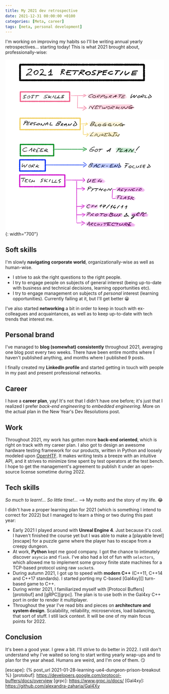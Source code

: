```yaml
---
title: My 2021 dev retrospective
date: 2021-12-31 00:00:00 +0100
categories: [Meta, career]
tags: [meta, personal development]
---
```


I'm working on improving my habits so I'll be writing annual yearly retrospectives... starting today! This is what 2021 brought about, professionally-wise:

![2021 dev retrospective](/assets/img/posts/2021_retrospective.png){: width="700"}

## Soft skills

I'm slowly **navigating corporate world**, organizationally-wise as well as human-wise.
* I strive to ask the right questions to the right people.
* I try to engage people on subjects of general interest (being up-to-date with business and technical decisions, learning opportunities etc).
* I try to engage management on subjects of *personal* interest (learning opportunities). Currently failing at it, but I'll get better :grinning:

I've also started **networking** a bit in order to keep in touch with ex-colleagues and acquaintances, as well as to keep up-to-date with tech trends that interest me.

## Personal brand

I've managed to **blog (somewhat) consistently** throughout 2021, averaging one blog post every two weeks. There have been entire months where I haven't published anything, and months where I published 9 posts.

I finally created my **LinkedIn profile** and started getting in touch with people in my past and present professional networks.

## Career

I have a **career plan**, yay! It's not that I didn't have one before; it's just that I realized I prefer *back-end engineering* to *embedded engineering*. More on the actual plan in the New Year's Dev Resolutions post.

## Work

Throughout 2021, my work has gotten more **back-end oriented**, which is right on track with my career plan. I also got to design an awesome hardware testing framework for our products, written in Python and loosely modeled upon [OpenHTF][]. It makes writing tests a breeze with an intuitive API, and it strives to minimize time spent by test operators at the test bench. I hope to get the management's agreement to publish it under an open-source license sometime during 2022.

## Tech skills

*So much to learn!... So little time!...* --> My motto and the story of my life. :joy:

I didn't have a proper learning plan for 2021 (which is something I intend to correct for 2022) but I managed to learn a thing or two during this past year:
* Early 2021 I played around with **Unreal Engine 4**. Just because it's cool. I haven't finished the course yet but I was able to make a [playable level][escape] for a puzzle game where the player has to escape from a creepy dungeon.
* At work, **Python** kept me good company. I got the chance to intimately discover `asyncio` and `flask`. I've also had a lot of fun with `selectors`, which allowed me to implement some groovy finite state machines for a TCP-based protocol using raw `socket`s.
* During autumn 2021, I got up to speed with **modern C++** (C++11, C++14 and C++17 standards). I started porting my C-based [Gal4xy][] turn-based game to C++.
* During winter 2021, I familiarized myself with [Protocol Buffers][protobuf] and [gRPC][grpc]. The plan is to use both in the Gal4xy C++ port in order to render it multiplayer.
* Throughout the year I've read bits and pieces on **architecture and system design**. Scalability, reliability, microservices, load balancing, that sort of stuff. I still lack context. It will be one of my main focus points for 2022.

## Conclusion

It's been a good year. I grew a bit. I'll strive to do better in 2022. I still don't understand why I've waited so long to start writing yearly wrap-ups and to plan for the year ahead. Humans are weird, and I'm one of them. :smirk:

<!-- links -->
[OpenHTF]: https://github.com/google/openhtf
[escape]: {% post_url 2021-01-28-learning-ue4-dungeon-prison-breakout %}
[protobuf]: https://developers.google.com/protocol-buffers/docs/overview
[grpc]: https://www.grpc.io/docs/
[Gal4xy]: https://github.com/alexandra-zaharia/Gal4Xy